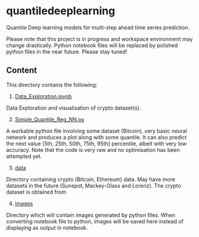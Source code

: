 # quantiledeeplearning
Quantile Deep learning models for multi-step ahead time series prediction.

Please note that this project is in progress and workspace environment may change drastically. Python notebook files will be replaced by polished python files in the near future. Please stay tuned!

## Content

This directory contains the following:

1. [Data_Exploration.ipynb](Data_Exploration.ipynb)

Data Exploration and visualisation of crypto dataset(s). 

2. [Simple_Quantile_Reg_NN.py](Simple_Quantile_Reg_NN.py)

A workable python file involving some dataset (Bitcoin), very basic neural network and produces a plot along with some quantile. It can also predict the next value [5th, 25th, 50th, 75th, 95th] percentile, albeit with very low accuracy. Note that the code is very raw and no optimisation has been attempted yet.

3. [data](data/)

Directory containing crypto (Bitcoin, Ethereum) data. May have more datasets in the future (Sunspot, Mackey-Glass and Lorenz). The crypto dataset is obtained from

4. [images](images/)

Directory which will contain images generated by python files. When converting notebook file to python, images will be saved here instead of displaying as output in notebook.
